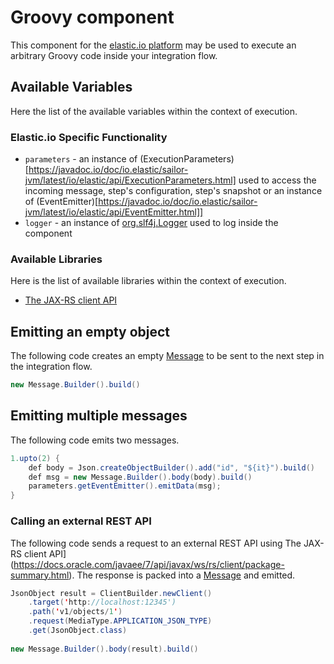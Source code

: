 # Groovy component

This component for the [elastic.io platform](https://www.elastic.io "elastic.io platform") may be used to execute an 
arbitrary Groovy code inside your integration flow.


## Available Variables
Here the list of the available variables within the context of execution. 

### Elastic.io Specific Functionality
- `parameters` - an instance of (ExecutionParameters)[https://javadoc.io/doc/io.elastic/sailor-jvm/latest/io/elastic/api/ExecutionParameters.html] used to access the incoming message, step's configuration, step's snapshot or an instance of (EventEmitter)[https://javadoc.io/doc/io.elastic/sailor-jvm/latest/io/elastic/api/EventEmitter.html]]
- `logger` - an instance of [org.slf4j.Logger](http://www.slf4j.org/apidocs/org/slf4j/Logger.html) used to log inside the component

### Available Libraries

Here is the list of available libraries within the context of execution. 

- [The JAX-RS client API](https://docs.oracle.com/javaee/7/api/javax/ws/rs/client/package-summary.html)

## Emitting an empty object

The following code creates an empty [Message](https://javadoc.io/doc/io.elastic/sailor-jvm/latest/io/elastic/api/Message.html) to be sent to the next step in the integration flow.

````java
new Message.Builder().build()
````


## Emitting multiple messages

The following code emits two messages.

````java
1.upto(2) {
    def body = Json.createObjectBuilder().add("id", "${it}").build()
    def msg = new Message.Builder().body(body).build()
    parameters.getEventEmitter().emitData(msg);
} 
````

### Calling an external REST API

The following code sends a request to an external REST API using The JAX-RS client API](https://docs.oracle.com/javaee/7/api/javax/ws/rs/client/package-summary.html). 
The response is packed into a [Message](https://javadoc.io/doc/io.elastic/sailor-jvm/latest/io/elastic/api/Message.html) and emitted.

````java
JsonObject result = ClientBuilder.newClient()
    .target('http://localhost:12345')
    .path('v1/objects/1')
    .request(MediaType.APPLICATION_JSON_TYPE)
    .get(JsonObject.class)
                
new Message.Builder().body(result).build()
````